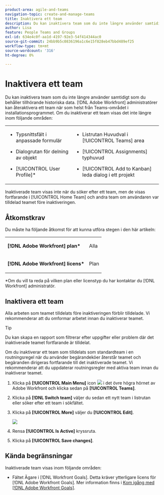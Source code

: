 ```yaml
---
product-area: agile-and-teams
navigation-topic: create-and-manage-teams
title: Inaktivera ett team
description: Du kan inaktivera team som du inte längre använder samtidigt som du behåller tillhörande historiska data. Adobe Workfront-administratörer kan återaktivera ett team när som helst från Teams-området i Setup.
author: Lisa
feature: People Teams and Groups
exl-id: 634e4c0f-aa1d-4197-92e3-54f414344ac0
source-git-commit: 24bb9b5c0836196a1c6e15f828eb47bbd489ef25
workflow-type: tm+mt
source-wordcount: '316'
ht-degree: 0%

---
```


# Inaktivera ett team

Du kan inaktivera team som du inte längre använder samtidigt som du behåller tillhörande historiska data. [!DNL Adobe Workfront] administratörer kan återaktivera ett team när som helst från Teams-området i installationsprogrammet. Om du inaktiverar ett team visas det inte längre inom följande områden:

<table style="table-layout:auto"> 
 <col> 
 <col> 
 <tbody> 
  <tr> 
   <td> 
    <ul> 
     <li> <p>Typsnittsfält i anpassade formulär</p> </li> 
    </ul> 
    <ul> 
     <li> <p>Dialogrutan för delning av objekt</p> </li> 
     <li> <p>[!UICONTROL User Profile]*</p> </li> 
    </ul> </td> 
   <td> 
    <ul> 
     <li> <p>Listrutan Huvudval i [!UICONTROL Teams] area</p> </li> 
     <li> <p>[!UICONTROL Assignments] typhuvud</p> </li> 
     <li> <p>[!UICONTROL Add to Kanban] leda dialog i ett projekt</p> </li> 
    </ul> </td> 
  </tr> 
 </tbody> 
</table>

Inaktiverade team visas inte när du söker efter ett team, men de visas fortfarande i [!UICONTROL Home Team] och andra team om användaren var tilldelad teamet före inaktiveringen.

## Åtkomstkrav

Du måste ha följande åtkomst för att kunna utföra stegen i den här artikeln:

<table style="table-layout:auto"> 
 <col> 
 <col> 
 <tbody> 
  <tr> 
   <td role="rowheader"><strong>[!DNL Adobe Workfront] plan*</strong></td> 
   <td> <p>Alla</p> </td> 
  </tr> 
  <tr> 
   <td role="rowheader"><strong>[!DNL Adobe Workfront] licens*</strong></td> 
   <td> <p>Plan</p> </td> 
  </tr> 
 </tbody> 
</table>

&#42;Om du vill ta reda på vilken plan eller licenstyp du har kontaktar du [!DNL Workfront] administratör.

## Inaktivera ett team

Alla arbeten som teamet tilldelats före inaktiveringen förblir tilldelade. Vi rekommenderar att du omformar arbetet innan du inaktiverar teamet.

>[!TIP]
>
>Du kan skapa en rapport som filtrerar efter uppgifter eller problem där det inaktiverade teamet fortfarande är tilldelat.

Om du inaktiverar ett team som tilldelats som standardteam i en routningsregel när du använder begärandeköer återstår teamet och begäranden dirigeras fortfarande till det inaktiverade teamet. Vi rekommenderar att du uppdaterar routningsregler med aktiva team innan du inaktiverar teamet.

1. Klicka på **[!UICONTROL Main Menu]** icon ![](assets/main-menu-icon.png) i det övre högra hörnet av Adobe Workfront och klicka sedan på **[!UICONTROL Teams]**.
1. Klicka på **[!DNL Switch team]** väljer du sedan ett nytt team i listrutan eller söker efter ett team i sökfältet.
1. Klicka på **[!UICONTROL More]** väljer du **[!UICONTROL Edit]**.

   ![](assets/edit-team-settings-350x205.png)

1. Rensa **[!UICONTROL Is Active]** kryssruta.
1. Klicka på **[!UICONTROL Save changes]**.

## Kända begränsningar

Inaktiverade team visas inom följande områden:

* Fältet Ägare i [!DNL Workfront Goals]. Detta kräver ytterligare licens för [!DNL Adobe Workfront Goals]. Mer information finns i [Kom igång med [!DNL Adobe Workfront Goals]](../../workfront-goals/goal-management/getting-started-with-wf-goals.md).
